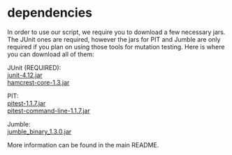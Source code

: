 # dependencies
In order to use our script, we require you to download a few necessary jars. The JUnit ones are required, however the jars for PIT and Jumble are only required if you plan on using those tools for mutation testing. Here is where you can download all of them:

JUnit (REQUIRED):  
[junit-4.12.jar](http://search.maven.org/remotecontent?filepath=junit/junit/4.12/junit-4.12.jar)  
[hamcrest-core-1.3.jar](http://search.maven.org/remotecontent?filepath=org/hamcrest/hamcrest-core/1.3/hamcrest-core-1.3.jar)  

PIT:  
[pitest-1.1.7.jar](https://github.com/hcoles/pitest/releases/download/pitest-parent-1.1.7/pitest-1.1.7.jar)  
[pitest-command-line-1.1.7.jar](https://github.com/hcoles/pitest/releases/download/pitest-parent-1.1.7/pitest-command-line-1.1.7.jar)  

Jumble:  
[jumble_binary_1.3.0.jar](http://sourceforge.net/projects/jumble/files/latest/download?source=typ_redirect)  

More information can be found in the main README.
